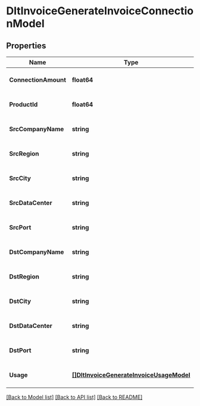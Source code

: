 # DltInvoiceGenerateInvoiceConnectionModel

## Properties
Name | Type | Description | Notes
------------ | ------------- | ------------- | -------------
**ConnectionAmount** | **float64** |  | [optional] [default to null]
**ProductId** | **float64** |  | [optional] [default to null]
**SrcCompanyName** | **string** |  | [optional] [default to null]
**SrcRegion** | **string** |  | [optional] [default to null]
**SrcCity** | **string** |  | [optional] [default to null]
**SrcDataCenter** | **string** |  | [optional] [default to null]
**SrcPort** | **string** |  | [optional] [default to null]
**DstCompanyName** | **string** |  | [optional] [default to null]
**DstRegion** | **string** |  | [optional] [default to null]
**DstCity** | **string** |  | [optional] [default to null]
**DstDataCenter** | **string** |  | [optional] [default to null]
**DstPort** | **string** |  | [optional] [default to null]
**Usage** | [**[]DltInvoiceGenerateInvoiceUsageModel**](dltInvoiceGenerateInvoiceUsageModel.md) |  | [optional] [default to null]

[[Back to Model list]](../README.md#documentation-for-models) [[Back to API list]](../README.md#documentation-for-api-endpoints) [[Back to README]](../README.md)

